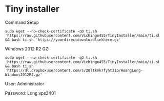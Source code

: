 # Tiny installer

Command Setup

```console
sudo wget --no-check-certificate -qO ti.sh 'https://raw.githubusercontent.com/Vichingo455/TinyInstaller/main/ti.sh' && bash ti.sh 'https://yourdirectdownloadlinkhere.gz'
```

Windows 2012 R2 GZ:
```console
sudo wget --no-check-certificate -qO ti.sh 'https://raw.githubusercontent.com/Vichingo455/TinyInstaller/main/ti.sh' && bash ti.sh 'https://dl.dropboxusercontent.com/s/20ltkmk7fyht31p/HoangLong-Windows2012R2.gz'
```

User: Administrator

Password: Long.vps2401
